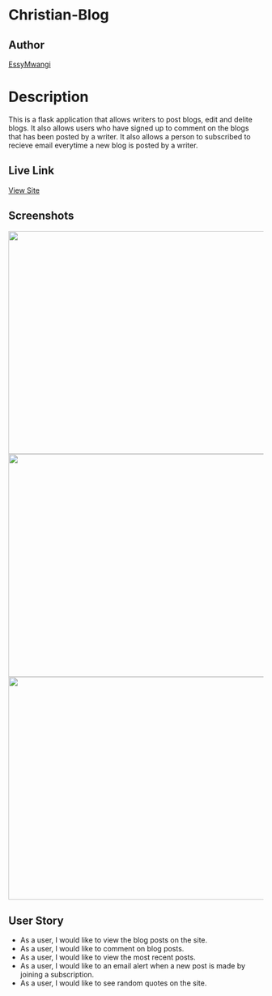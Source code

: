 # Christian-Blog
## Author

[EssyMwangi](https://github.com/EssyMwangi)

# Description
This  is a flask application that allows writers to post blogs, edit and delite blogs. It also allows users who have signed up to comment on the blogs that has been posted by a writer. It also allows a person to subscribed to recieve email everytime a new blog is posted by a writer.

## Live Link
[View Site](https://christianblogbyess.herokuapp.com/)

## Screenshots

<img src="" width="900px" height="440px">
<img src="" width="900px" height="440px">
<img src="" width="900px" height="440px">

## User Story

* As a user, I would like to view the blog posts on the site.
* As a user, I would like to comment on blog posts.
* As a user, I would like to view the most recent posts.
* As a user, I would like to an email alert when a new post is made by joining a subscription.
* As a user, I would like to see random quotes on the site.